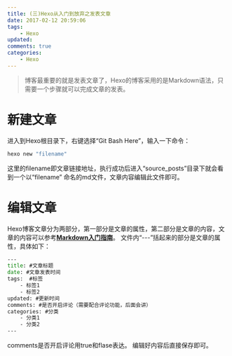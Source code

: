 ```yaml
---
title: (三)Hexo从入门到放弃之发表文章
date: 2017-02-12 20:59:06
tags: 
	- Hexo
updated:
comments: true
categories: 
	- Hexo
---
```

> 博客最重要的就是发表文章了，Hexo的博客采用的是Markdown语法，只需要一个步骤就可以完成文章的发表。

<!--more-->
# 新建文章

进入到Hexo根目录下，右键选择“Git Bash Here”，输入一下命令：
```cmd
hexo new "filename"
```
这里的filename即文章链接地址，执行成功后进入“source\_posts”目录下就会看到一个以“filename” 命名的md文件，文章内容编辑此文件即可。

# 编辑文章

Hexo博客文章分为两部分，第一部分是文章的属性，第二部分是文章的内容，文章的内容可以参考[**Markdown入门指南**](http://www.jianshu.com/p/1e402922ee32/)。
文件内“---”括起来的部分是文章的属性，具体如下：
```cmd
---
title: #文章标题
date: #文章发表时间
tags:  #标签
	- 标签1
	- 标签2
updated: #更新时间
comments: #是否开启评论（需要配合评论功能，后面会讲）
categories: #分类
	- 分类1
	- 分类2
---
```
comments是否开启评论用true和flase表达。
编辑好内容后直接保存即可。